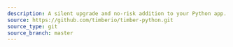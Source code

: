 ```yaml
---
description: A silent upgrade and no-risk addition to your Python app.
source: https://github.com/timberio/timber-python.git
source_type: git
source_branch: master
---
```

